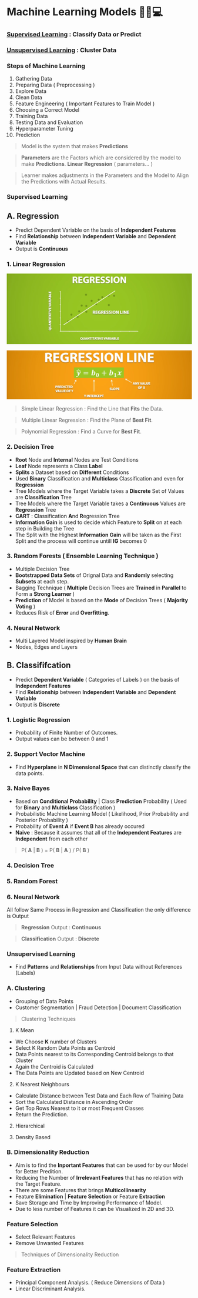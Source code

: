 # Machine Learning Models 🤖🚀💻

<h3><a href=#sup>Supervised Learning</a> : Classify Data or Predict</h3> 
 
<h3><a href=#unsup>Unsupervised Learning</a> : Cluster Data </h3> 

### Steps of Machine Learning
1. Gathering Data
2. Preparing Data ( Preprocessing )
3. Explore Data
4. Clean Data
5. Feature Engineering ( Important Features to Train Model )
6. Choosing a Correct Model
7. Training Data
8. Testing Data and Evaluation
9. Hyperparameter Tuning
10. Prediction

> Model is the system that makes **Predictions**

> **Parameters** are the Factors which are considered by the model to make **Predictions**. **Linear Regression** ( parameters... )

> Learner makes adjustments in the Parameters and the Model to Align the Predictions with Actual Results.

<h3 name='sup'> Supervised Learning</h3>

## A. Regression

- Predict Dependent Variable on the basis of **Independent Features**
- Find **Relationship** between **Independent Variable** and **Dependent Variable**
- Output is **Continuous**

### 1. Linear Regression 

![Linear Regression](Image/RegressionLine.png)

![Equation of Line](Image/EquationLine.png)

> Simple Linear Regression : Find the Line that **Fits** the Data.

> Multiple Linear Regression : Find the Plane of **Best Fit**.

> Polynomial Regression : Find a Curve for **Best Fit**. 
 
### 2. Decision Tree

- **Root** Node and **Internal** Nodes are Test Conditions
- **Leaf** Node represents a Class **Label**
- **Splits** a Dataset based on **Different** Conditions
- Used **Binary** Classification and **Multiclass** Classification and  even for **Regression**
- Tree Models where the Target Variable takes a **Discrete** Set of Values are **Classification** Tree
- Tree Models where the Target Variable takes a **Continuous** Values are **Regression** Tree
- **CART** : **C**lassification **A**nd **R**egression **T**ree
- **Information Gain** is used to decide which Feature to **Split** on at each step in Building the Tree
- The Split with the Highest **Information Gain** will be taken as the First Split and the process will continue untill **IG** becomes 0

### 3. Random Forests ( Ensemble Learning Technique )

- Multiple Decision Tree
- **Bootstrapped Data Sets** of Orignal Data and **Randomly** selecting **Subsets** at each step.
- Bagging Technique ( **Multiple** Decision Trees are **Trained** in **Parallel** to Form a **Strong Learner** ) 
- **Prediction** of Model is based on the **Mode** of Decision Trees ( **Majority Voting** )
- Reduces Risk of **Error** and **Overfitting**.

### 4. Neural Network

- Multi Layered Model inspired by **Human Brain**
- Nodes, Edges and Layers   

## B. Classififcation

- Predict **Dependent Variable** ( Categories of Labels ) on the basis of **Independent Features**
- Find **Relationship** between **Independent Variable** and **Dependent Variable**
- Output is **Discrete**

### 1. Logistic Regression 

- Probability of Finite Number of Outcomes.
- Output values can be between 0 and 1

### 2. Support Vector Machine

- Find **Hyperplane** in **N Dimensional Space** that can distinctly classify the data points.

### 3. Naive Bayes

- Based on **Conditional Probability** | Class **Prediction** Probability ( Used for **Binary** and **Multiclass** Classification )
- Probabilistic Machine Learning Model ( Likelihood, Prior Probability and Posterior Probability )
- Probability of **Event A** if **Event B** has already occured
- **Naive** : Because it assumes that all of the **Independent Features** are **Independent** from each other

> P( **A** | **B** ) = P( **B** | **A** ) / P( **B** )

### 4. Decision Tree

### 5. Random Forest

### 6. Neural Network 

All follow Same Process in Regression and Classification the only difference is Output 

> **Regression** Output : **Continuous**

> **Classification** Output : **Discrete**

 
<h3 name='unsup'> Unsupervised Learning</h3>

- Find **Patterns** and **Relationships** from Input Data without References (Labels)

### A. Clustering

- Grouping of Data Points 
- Customer Segmentation | Fraud Detection | Document Classification

> Clustering Techniques

1. K Mean
- We Choose **K** number of Clusters
- Select K Random Data Points as Centroid
- Data Points nearest to its Corresponding Centroid belongs to that Cluster
- Again the Centroid is Calculated
- The Data Points are Updated based on New Centroid

2. K Nearest Neighbours
- Calculate Distance between Test Data and Each Row of Training Data
- Sort the Calculated Distance in Ascending Order
- Get Top Rows Nearest to it or most Frequent Classes
- Return the Prediction.

2. Hierarchical
 
3. Density Based

### B. Dimensionality Reduction

- Aim is to find  the **Inportant Features** that can be used for by our Model for Better Predition.
- Reducing the Number of **Irrelevant Features** that has no relation with the Target Feature.
- There are some Features that brings **Multicollinearity** 
- Feature **Elimination** | **Feature Selection** or Feature **Extraction**
- Save Storage and Time by Improving Performance of Model.
- Due to less number of Features it can be Visualized in 2D and 3D.

### Feature Selection
- Select Relevant Features
- Remove Unwanted Features

> Techniques of Dimensionality Reduction

### Feature Extraction

- Principal Component Analysis. ( Reduce Dimensions of Data )
- Linear Discriminant Analysis.
